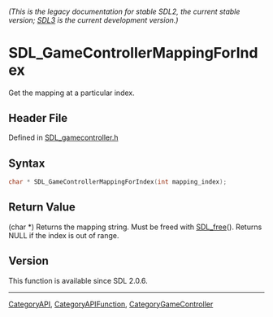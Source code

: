 ###### (This is the legacy documentation for stable SDL2, the current stable version; [SDL3](https://wiki.libsdl.org/SDL3/) is the current development version.)
# SDL_GameControllerMappingForIndex

Get the mapping at a particular index.

## Header File

Defined in [SDL_gamecontroller.h](https://github.com/libsdl-org/SDL/blob/SDL2/include/SDL_gamecontroller.h)

## Syntax

```c
char * SDL_GameControllerMappingForIndex(int mapping_index);
```

## Return Value

(char *) Returns the mapping string. Must be freed with
[SDL_free](SDL_free)(). Returns NULL if the index is out of range.

## Version

This function is available since SDL 2.0.6.

----
[CategoryAPI](CategoryAPI), [CategoryAPIFunction](CategoryAPIFunction), [CategoryGameController](CategoryGameController)

